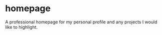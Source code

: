 # homepage
A professional homepage for my personal profile and any projects I would like to highlight.
